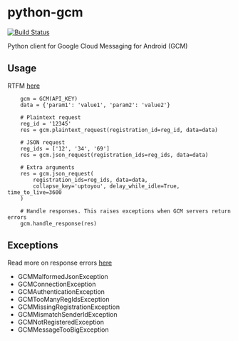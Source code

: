 python-gcm
======================
[![Build Status](https://secure.travis-ci.org/geeknam/python-gcm.png?branch=master)](http://travis-ci.org/geeknam/python-gcm)

Python client for Google Cloud Messaging for Android (GCM)

Usage
------------
RTFM [here](http://developer.android.com/guide/google/gcm/gcm.html)


        gcm = GCM(API_KEY)
        data = {'param1': 'value1', 'param2': 'value2'}
        
        # Plaintext request
        reg_id = '12345'
        res = gcm.plaintext_request(registration_id=reg_id, data=data)

        # JSON request
        reg_ids = ['12', '34', '69']
        res = gcm.json_request(registration_ids=reg_ids, data=data)

        # Extra arguments
        res = gcm.json_request(
            registration_ids=reg_ids, data=data,
            collapse_key='uptoyou', delay_while_idle=True, time_to_live=3600
        )

        # Handle responses. This raises exceptions when GCM servers return errors 
        gcm.handle_response(res)


Exceptions
------------
Read more on response errors [here](http://developer.android.com/guide/google/gcm/gcm.html#success)


* GCMMalformedJsonException
* GCMConnectionException
* GCMAuthenticationException
* GCMTooManyRegIdsException
* GCMMissingRegistrationException
* GCMMismatchSenderIdException
* GCMNotRegisteredException
* GCMMessageTooBigException